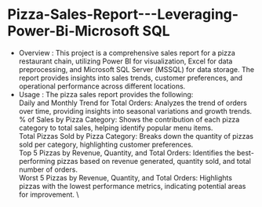 # Pizza-Sales-Report---Leveraging-Power-Bi-Microsoft SQL
* Overview : This project is a comprehensive sales report for a pizza restaurant chain, utilizing Power BI for visualization, Excel for data preprocessing, and Microsoft SQL Server (MSSQL) for data storage. The report provides insights into sales trends, customer preferences, and operational performance across different locations.
* Usage : The pizza sales report provides the following: \
    Daily and Monthly Trend for Total Orders: Analyzes the trend of orders over time, providing insights into seasonal variations and growth trends. \
    % of Sales by Pizza Category: Shows the contribution of each pizza category to total sales, helping identify popular menu items. \
    Total Pizzas Sold by Pizza Category: Breaks down the quantity of pizzas sold per category, highlighting customer preferences. \
    Top 5 Pizzas by Revenue, Quantity, and Total Orders: Identifies the best-performing pizzas based on revenue generated, quantity sold, and total number of orders. \
    Worst 5 Pizzas by Revenue, Quantity, and Total Orders: Highlights pizzas with the lowest performance metrics, indicating potential areas for improvement. \
